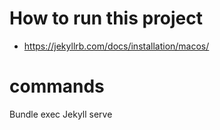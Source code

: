# How to run this project

- https://jekyllrb.com/docs/installation/macos/

# commands

Bundle exec Jekyll serve
